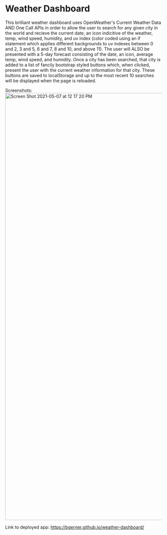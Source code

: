 # Weather Dashboard

This brilliant weather dashboard uses OpenWeather's Current Weather Data AND One Call APIs in order to allow the user to search for any given city in the world and recieve the current date, an icon indicitive of the weather, temp, wind speed, humidity, and uv index (color coded using an if statement which applies different backgrounds to uv indexes between 0 and 2, 3 and 5, 6 and 7, 8 and 10, and above 11).
The user will ALSO be presented with a 5-day forecast consisting of the date, an icon, average temp, wind speed, and humidity.
Once a city has been searched, that city is added to a list of fancily bootstrap styled buttons which, when clicked, present the user with the current weather information for that city.
These buttons are saved to localStorage and up to the most recent 10 searches will be displayed when the page is reloaded.

Screenshots:
<img width="1372" alt="Screen Shot 2021-05-07 at 12 17 20 PM" src="https://user-images.githubusercontent.com/79947732/117498121-38216080-af2e-11eb-9d62-07b5385ce51e.png">

Link to deployed app:
https://bgerner.github.io/weather-dashboard/
